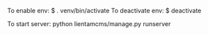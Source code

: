 To enable env:
$ . venv/bin/activate
To deactivate env:
$ deactivate

To start server:
python lientamcms/manage.py runserver
